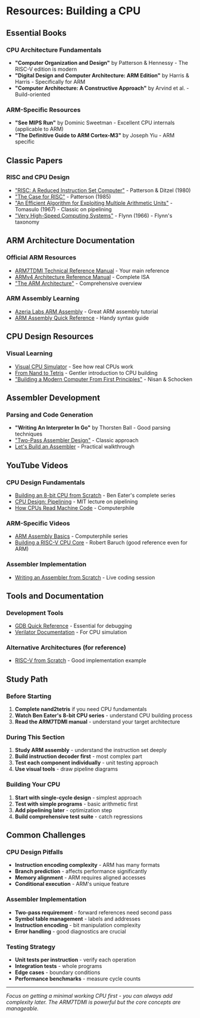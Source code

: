 # Resources: Building a CPU

## Essential Books

### CPU Architecture Fundamentals
- **"Computer Organization and Design"** by Patterson & Hennessy - The RISC-V edition is modern
- **"Digital Design and Computer Architecture: ARM Edition"** by Harris & Harris - Specifically for ARM
- **"Computer Architecture: A Constructive Approach"** by Arvind et al. - Build-oriented

### ARM-Specific Resources
- **"See MIPS Run"** by Dominic Sweetman - Excellent CPU internals (applicable to ARM)
- **"The Definitive Guide to ARM Cortex-M3"** by Joseph Yiu - ARM specific

## Classic Papers

### RISC and CPU Design
- ["RISC: A Reduced Instruction Set Computer"](https://dl.acm.org/doi/10.1145/641914.641917) - Patterson & Ditzel (1980)
- ["The Case for RISC"](https://ieeexplore.ieee.org/document/762816) - Patterson (1985)
- ["An Efficient Algorithm for Exploiting Multiple Arithmetic Units"](https://dl.acm.org/doi/10.1147/rd.111.0025) - Tomasulo (1967) - Classic on pipelining
- ["Very High-Speed Computing Systems"](https://ieeexplore.ieee.org/document/1449272) - Flynn (1966) - Flynn's taxonomy

## ARM Architecture Documentation

### Official ARM Resources
- [ARM7TDMI Technical Reference Manual](https://developer.arm.com/documentation/ddi0029/g) - Your main reference
- [ARMv4 Architecture Reference Manual](https://developer.arm.com/documentation/ddi0100/e) - Complete ISA
- ["The ARM Architecture"](https://cs107e.github.io/readings/armv6.pdf) - Comprehensive overview

### ARM Assembly Learning
- [Azeria Labs ARM Assembly](https://azeria-labs.com/writing-arm-assembly-part-1/) - Great ARM assembly tutorial
- [ARM Assembly Quick Reference](https://courses.cs.washington.edu/courses/cse469/18wi/Materials/arm64.pdf) - Handy syntax guide

## CPU Design Resources

### Visual Learning
- [Visual CPU Simulator](https://www.visual6502.org/) - See how real CPUs work
- [From Nand to Tetris](https://www.nand2tetris.org/) - Gentler introduction to CPU building
- ["Building a Modern Computer From First Principles"](https://www.nand2tetris.org/papers/01-Nand2Tetris.pdf) - Nisan & Schocken

## Assembler Development

### Parsing and Code Generation
- **"Writing An Interpreter In Go"** by Thorsten Ball - Good parsing techniques
- ["Two-Pass Assembler Design"](https://www.geeksforgeeks.org/introduction-of-assembler/) - Classic approach
- [Let's Build an Assembler](https://medium.com/@lorenzopassi/lets-build-an-assembler-in-python-b1f240c3a1e3) - Practical walkthrough

## YouTube Videos

### CPU Design Fundamentals
- [Building an 8-bit CPU from Scratch](https://www.youtube.com/playlist?list=PLowKtXNTBypGqImE405J2565dvjafglHU) - Ben Eater's complete series
- [CPU Design: Pipelining](https://www.youtube.com/watch?v=jHhzpur6lII) - MIT lecture on pipelining
- [How CPUs Read Machine Code](https://www.youtube.com/watch?v=yl8vPW5hydQ) - Computerphile

### ARM-Specific Videos
- [ARM Assembly Basics](https://www.youtube.com/playlist?list=PLmxT2pVYo5LB5EzTPZGfFN0c2GDiSXgQe) - Computerphile series
- [Building a RISC-V CPU Core](https://www.youtube.com/watch?v=0Qm0k9ABzOI) - Robert Baruch (good reference even for ARM)

### Assembler Implementation
- [Writing an Assembler from Scratch](https://www.youtube.com/watch?v=MpBVyW7sLAw) - Live coding session

## Tools and Documentation

### Development Tools
- [GDB Quick Reference](https://users.ece.utexas.edu/~adnan/gdb-refcard.pdf) - Essential for debugging
- [Verilator Documentation](https://www.veripool.org/verilator/) - For CPU simulation

### Alternative Architectures (for reference)
- [RISC-V from Scratch](https://twilco.github.io/riscv-from-scratch/2019/03/10/riscv-from-scratch-1.html) - Good implementation example

## Study Path

### Before Starting
1. **Complete nand2tetris** if you need CPU fundamentals
2. **Watch Ben Eater's 8-bit CPU series** - understand CPU building process
3. **Read the ARM7TDMI manual** - understand your target architecture

### During This Section
1. **Study ARM assembly** - understand the instruction set deeply
2. **Build instruction decoder first** - most complex part
3. **Test each component individually** - unit testing approach
4. **Use visual tools** - draw pipeline diagrams

### Building Your CPU
1. **Start with single-cycle design** - simplest approach
2. **Test with simple programs** - basic arithmetic first
3. **Add pipelining later** - optimization step
4. **Build comprehensive test suite** - catch regressions

## Common Challenges

### CPU Design Pitfalls
- **Instruction encoding complexity** - ARM has many formats
- **Branch prediction** - affects performance significantly
- **Memory alignment** - ARM requires aligned accesses
- **Conditional execution** - ARM's unique feature

### Assembler Implementation
- **Two-pass requirement** - forward references need second pass
- **Symbol table management** - labels and addresses
- **Instruction encoding** - bit manipulation complexity
- **Error handling** - good diagnostics are crucial

### Testing Strategy
- **Unit tests per instruction** - verify each operation
- **Integration tests** - whole programs
- **Edge cases** - boundary conditions
- **Performance benchmarks** - measure cycle counts

---

*Focus on getting a minimal working CPU first - you can always add complexity later. The ARM7TDMI is powerful but the core concepts are manageable.* 